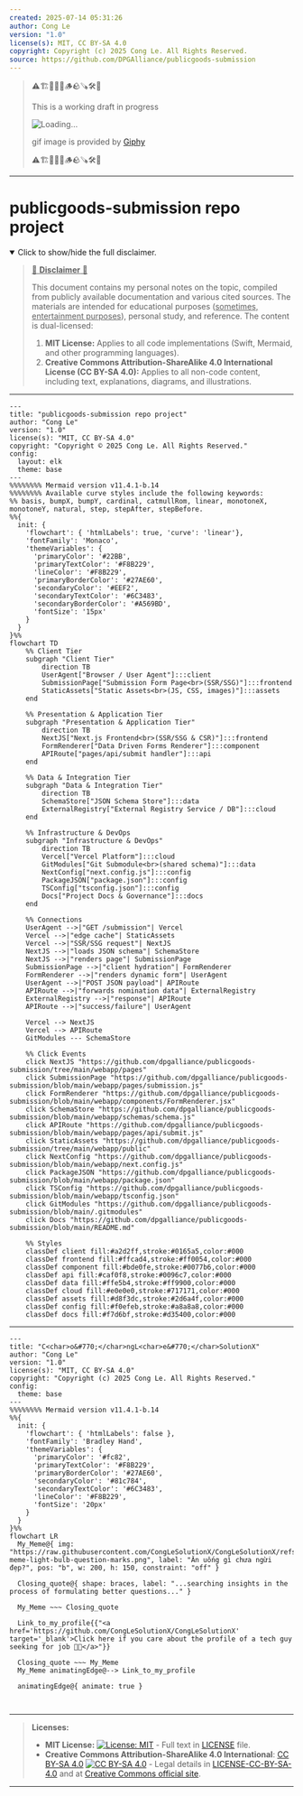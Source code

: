 ```yaml
---
created: 2025-07-14 05:31:26
author: Cong Le
version: "1.0"
license(s): MIT, CC BY-SA 4.0
copyright: Copyright (c) 2025 Cong Le. All Rights Reserved.
source: https://github.com/DPGAlliance/publicgoods-submission
---
```



> ⚠️🏗️🚧🦺🧱🪵🪨🪚🛠️👷
> 
> This is a working draft in progress
> 
> ![Loading...](https://media2.giphy.com/media/v1.Y2lkPTc5MGI3NjExMXVjejV3dnVjc2o5MXd3eXBvcDR1cHlzbHQ1Z2R6YjY0ZHpmdjJ6OCZlcD12MV9pbnRlcm5hbF9naWZfYnlfaWQmY3Q9Zw/hL9q5k9dk9l0wGd4e0/giphy.gif)
>
> gif image is provided by [Giphy](https://giphy.com)
> 
> ⚠️🏗️🚧🦺🧱🪵🪨🪚🛠️👷


----




# publicgoods-submission repo project
<details open>
<summary>Click to show/hide the full disclaimer.</summary>
   
> <ins>📢 **Disclaimer** 🚨</ins>
>
> This document contains my personal notes on the topic,
> compiled from publicly available documentation and various cited sources.
> The materials are intended for educational purposes (<ins>sometimes, entertainment purposes</ins>), personal study, and reference.
> The content is dual-licensed:
> 1. **MIT License:** Applies to all code implementations (Swift, Mermaid, and other programming languages).
> 2. **Creative Commons Attribution-ShareAlike 4.0 International License (CC BY-SA 4.0):** Applies to all non-code content, including text, explanations, diagrams, and illustrations.

</details>


---

```mermaid
---
title: "publicgoods-submission repo project"
author: "Cong Le"
version: "1.0"
license(s): "MIT, CC BY-SA 4.0"
copyright: "Copyright © 2025 Cong Le. All Rights Reserved."
config:
  layout: elk
  theme: base
---
%%%%%%%% Mermaid version v11.4.1-b.14
%%%%%%%% Available curve styles include the following keywords:
%% basis, bumpX, bumpY, cardinal, catmullRom, linear, monotoneX, monotoneY, natural, step, stepAfter, stepBefore.
%%{
  init: {
    'flowchart': { 'htmlLabels': true, 'curve': 'linear'},
    'fontFamily': 'Monaco',
    'themeVariables': {
      'primaryColor': '#22BB',
      'primaryTextColor': '#F8B229',
      'lineColor': '#F8B229',
      'primaryBorderColor': '#27AE60',
      'secondaryColor': '#EEF2',
      'secondaryTextColor': '#6C3483',
      'secondaryBorderColor': '#A569BD',
      'fontSize': '15px'
    }
  }
}%%
flowchart TD
    %% Client Tier
    subgraph "Client Tier"
        direction TB
        UserAgent["Browser / User Agent"]:::client
        SubmissionPage["Submission Form Page<br>(SSR/SSG)"]:::frontend
        StaticAssets["Static Assets<br>(JS, CSS, images)"]:::assets
    end

    %% Presentation & Application Tier
    subgraph "Presentation & Application Tier"
        direction TB
        NextJS["Next.js Frontend<br>(SSR/SSG & CSR)"]:::frontend
        FormRenderer["Data Driven Forms Renderer"]:::component
        APIRoute["pages/api/submit handler"]:::api
    end

    %% Data & Integration Tier
    subgraph "Data & Integration Tier"
        direction TB
        SchemaStore["JSON Schema Store"]:::data
        ExternalRegistry["External Registry Service / DB"]:::cloud
    end

    %% Infrastructure & DevOps
    subgraph "Infrastructure & DevOps"
        direction TB
        Vercel["Vercel Platform"]:::cloud
        GitModules["Git Submodule<br>(shared schema)"]:::data
        NextConfig["next.config.js"]:::config
        PackageJSON["package.json"]:::config
        TSConfig["tsconfig.json"]:::config
        Docs["Project Docs & Governance"]:::docs
    end

    %% Connections
    UserAgent -->|"GET /submission"| Vercel
    Vercel -->|"edge cache"| StaticAssets
    Vercel -->|"SSR/SSG request"| NextJS
    NextJS -->|"loads JSON schema"| SchemaStore
    NextJS -->|"renders page"| SubmissionPage
    SubmissionPage -->|"client hydration"| FormRenderer
    FormRenderer -->|"renders dynamic form"| UserAgent
    UserAgent -->|"POST JSON payload"| APIRoute
    APIRoute -->|"forwards nomination data"| ExternalRegistry
    ExternalRegistry -->|"response"| APIRoute
    APIRoute -->|"success/failure"| UserAgent

    Vercel --> NextJS
    Vercel --> APIRoute
    GitModules --- SchemaStore

    %% Click Events
    click NextJS "https://github.com/dpgalliance/publicgoods-submission/tree/main/webapp/pages"
    click SubmissionPage "https://github.com/dpgalliance/publicgoods-submission/blob/main/webapp/pages/submission.js"
    click FormRenderer "https://github.com/dpgalliance/publicgoods-submission/blob/main/webapp/components/FormRenderer.jsx"
    click SchemaStore "https://github.com/dpgalliance/publicgoods-submission/blob/main/webapp/schemas/schema.js"
    click APIRoute "https://github.com/dpgalliance/publicgoods-submission/blob/main/webapp/pages/api/submit.js"
    click StaticAssets "https://github.com/dpgalliance/publicgoods-submission/tree/main/webapp/public"
    click NextConfig "https://github.com/dpgalliance/publicgoods-submission/blob/main/webapp/next.config.js"
    click PackageJSON "https://github.com/dpgalliance/publicgoods-submission/blob/main/webapp/package.json"
    click TSConfig "https://github.com/dpgalliance/publicgoods-submission/blob/main/webapp/tsconfig.json"
    click GitModules "https://github.com/dpgalliance/publicgoods-submission/blob/main/.gitmodules"
    click Docs "https://github.com/dpgalliance/publicgoods-submission/blob/main/README.md"

    %% Styles
    classDef client fill:#a2d2ff,stroke:#0165a5,color:#000
    classDef frontend fill:#ffcad4,stroke:#ff0054,color:#000
    classDef component fill:#bde0fe,stroke:#0077b6,color:#000
    classDef api fill:#caf0f8,stroke:#0096c7,color:#000
    classDef data fill:#ffe5b4,stroke:#ff9900,color:#000
    classDef cloud fill:#e0e0e0,stroke:#717171,color:#000
    classDef assets fill:#d8f3dc,stroke:#2d6a4f,color:#000
    classDef config fill:#f0efeb,stroke:#a8a8a8,color:#000
    classDef docs fill:#f7d6bf,stroke:#d35400,color:#000

```

-----

<!-- 
```mermaid
%% Current Mermaid version
info
```  -->


```mermaid
---
title: "C<char>o&#770;</char>ngL<char>e&#770;</char>SolutionX"
author: "Cong Le"
version: "1.0"
license(s): "MIT, CC BY-SA 4.0"
copyright: "Copyright (c) 2025 Cong Le. All Rights Reserved."
config:
  theme: base
---
%%%%%%%% Mermaid version v11.4.1-b.14
%%{
  init: {
    'flowchart': { 'htmlLabels': false },
    'fontFamily': 'Bradley Hand',
    'themeVariables': {
      'primaryColor': '#fc82',
      'primaryTextColor': '#F8B229',
      'primaryBorderColor': '#27AE60',
      'secondaryColor': '#81c784',
      'secondaryTextColor': '#6C3483',
      'lineColor': '#F8B229',
      'fontSize': '20px'
    }
  }
}%%
flowchart LR
  My_Meme@{ img: "https://raw.githubusercontent.com/CongLeSolutionX/CongLeSolutionX/refs/heads/main/assets/images/My-meme-light-bulb-question-marks.png", label: "Ăn uống gì chưa ngừi đẹp?", pos: "b", w: 200, h: 150, constraint: "off" }

  Closing_quote@{ shape: braces, label: "...searching insights in the process of formulating better questions..." }
    
  My_Meme ~~~ Closing_quote
    
  Link_to_my_profile{{"<a href='https://github.com/CongLeSolutionX/CongLeSolutionX' target='_blank'>Click here if you care about the profile of a tech guy seeking for job 🙏🏼</a>"}}

  Closing_quote ~~~ My_Meme
  My_Meme animatingEdge@--> Link_to_my_profile
  
  animatingEdge@{ animate: true }



```

---
>**Licenses:**
>
>- **MIT License:**  [![License: MIT](https://img.shields.io/badge/License-MIT-yellow.svg)](LICENSE) - Full text in [LICENSE](LICENSE) file.
>- **Creative Commons Attribution-ShareAlike 4.0 International**: [CC BY-SA 4.0](https://creativecommons.org/licenses/by-sa/4.0/) [![CC BY-SA 4.0](https://licensebuttons.net/l/by-sa/4.0/88x31.png)](https://creativecommons.org/licenses/by-sa/4.0/) - Legal details in [LICENSE-CC-BY-SA-4.0](THE_PAST/LICENSE-CC-BY-SA-4.0) and at [Creative Commons official site](https://creativecommons.org/licenses/by-sa/4.0/).
>
---